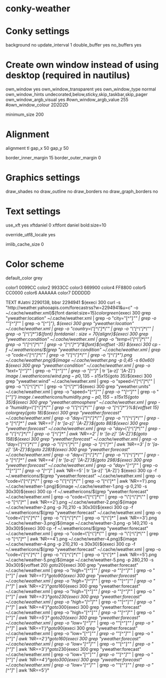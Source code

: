 conky-weather
=============
# Conky settings #
background no
update_interval 1
double_buffer yes
no_buffers yes

# Create own window instead of using desktop (required in nautilus)
own_window yes
own_window_transparent yes
own_window_type normal
own_window_hints undecorated,below,sticky,skip_taskbar,skip_pager
own_window_argb_visual yes
#own_window_argb_value 255
#own_window_colour 2D2D2D

minimum_size 200

# Alignment #
alignment tl
gap_x 50
gap_y 50

border_inner_margin 15
border_outer_margin 0

# Graphics settings #
draw_shades no
draw_outline no
draw_borders no
draw_graph_borders no

# Text settings #
use_xft yes
xftdaniel 0
xftfont daniel bold:size=10

override_utf8_locale yes

imlib_cache_size 0

# Color scheme #
default_color grey

color1 0099CC
color2 9933CC
color3 669900
color4 FF8800
color5 CC0000
color6 AAAAAA
color7 DDDDDD

TEXT
#Jatni 2290138, bbsr 2294941
${execi 300 curl -s "http://weather.yahooapis.com/forecastrss?w=2294941&u=c" -o ~/.cache/weather.xml}${font daniel:size=15}${color green}${execi 300 grep "yweather:location" ~/.cache/weather.xml | grep -o "city=\"[^\"]*\"" | grep -o "\"[^\"]*\"" | grep -o "[^\"]*"}, ${execi 300 grep "yweather:location" ~/.cache/weather.xml | grep -o "country=\"[^\"]*\"" | grep -o "\"[^\"]*\"" | grep -o "[^\"]*"}${font}
${font daniel:size=70}${alignr}${execi 300 grep "yweather:condition" ~/.cache/weather.xml | grep -o "temp=\"[^\"]*\"" | grep -o "\"[^\"]*\"" | grep -o "[^\"]*"}°${font}${voffset -35}
${execi 300 cp -f ~/.weathericons/$(grep "yweather:condition" ~/.cache/weather.xml | grep -o "code=\"[^\"]*\"" | grep -o "\"[^\"]*\"" | grep -o "[^\"]*").png ~/.cache/weather.png}${image ~/.cache/weather.png -p 0,45 -s 60x60}
${execi 300 grep "yweather:condition" ~/.cache/weather.xml | grep -o "text=\"[^\"]*\"" | grep -o "\"[^\"]*\"" | grep -o "[^\"]*" | tr '[a-z]' '[A-Z]'}
${image ~/.weathericons/wind.png -p 0,135 -s 15x15}${goto 35}${execi 300 grep "yweather:wind" ~/.cache/weather.xml | grep -o "speed=\"[^\"]*\"" | grep -o "\"[^\"]*\"" | grep -o "[^\"]*"}${execi 300 grep "yweather:units" ~/.cache/weather.xml | grep -o "speed=\"[^\"]*\"" | grep -o "\"[^\"]*\"" | grep -o "[^\"]*"}
${image ~/.weathericons/humidity.png -p 0,155 -s 15x15}${goto 35}${execi 300 grep "yweather:atmosphere" ~/.cache/weather.xml | grep -o "humidity=\"[^\"]*\"" | grep -o "\"[^\"]*\"" | grep -o "[^\"]*"}%${voffset 15}
${color grey}${goto 18}${execi 300 grep "yweather:forecast" ~/.cache/weather.xml | grep -o "day=\"[^\"]*\"" | grep -o "\"[^\"]*\"" | grep -o "[^\"]*" | awk 'NR==1' | tr '[a-z]' '[A-Z]'}${goto 88}${execi 300 grep "yweather:forecast" ~/.cache/weather.xml | grep -o "day=\"[^\"]*\"" | grep -o "\"[^\"]*\"" | grep -o "[^\"]*" | awk 'NR==2' | tr '[a-z]' '[A-Z]'}${goto 158}${execi 300 grep "yweather:forecast" ~/.cache/weather.xml | grep -o "day=\"[^\"]*\"" | grep -o "\"[^\"]*\"" | grep -o "[^\"]*" | awk 'NR==3' | tr '[a-z]' '[A-Z]'}${goto 228}${execi 300 grep "yweather:forecast" ~/.cache/weather.xml | grep -o "day=\"[^\"]*\"" | grep -o "\"[^\"]*\"" | grep -o "[^\"]*" | awk 'NR==4' | tr '[a-z]' '[A-Z]'}${goto 298}${execi 300 grep "yweather:forecast" ~/.cache/weather.xml | grep -o "day=\"[^\"]*\"" | grep -o "\"[^\"]*\"" | grep -o "[^\"]*" | awk 'NR==5' | tr '[a-z]' '[A-Z]'}
${execi 300 cp -f ~/.weathericons/$(grep "yweather:forecast" ~/.cache/weather.xml | grep -o "code=\"[^\"]*\"" | grep -o "\"[^\"]*\"" | grep -o "[^\"]*" | awk 'NR==1').png ~/.cache/weather-1.png}${image ~/.cache/weather-1.png -p 0,210 -s 30x30}${execi 300 cp -f ~/.weathericons/$(grep "yweather:forecast" ~/.cache/weather.xml | grep -o "code=\"[^\"]*\"" | grep -o "\"[^\"]*\"" | grep -o "[^\"]*" | awk 'NR==2').png ~/.cache/weather-2.png}${image ~/.cache/weather-2.png -p 70,210 -s 30x30}${execi 300 cp -f ~/.weathericons/$(grep "yweather:forecast" ~/.cache/weather.xml | grep -o "code=\"[^\"]*\"" | grep -o "\"[^\"]*\"" | grep -o "[^\"]*" | awk 'NR==3').png ~/.cache/weather-3.png}${image ~/.cache/weather-3.png -p 140,210 -s 30x30}${execi 300 cp -f ~/.weathericons/$(grep "yweather:forecast" ~/.cache/weather.xml | grep -o "code=\"[^\"]*\"" | grep -o "\"[^\"]*\"" | grep -o "[^\"]*" | awk 'NR==4').png ~/.cache/weather-4.png}${image ~/.cache/weather-4.png -p 210,210 -s 30x30}${execi 300 cp -f ~/.weathericons/$(grep "yweather:forecast" ~/.cache/weather.xml | grep -o "code=\"[^\"]*\"" | grep -o "\"[^\"]*\"" | grep -o "[^\"]*" | awk 'NR==5').png ~/.cache/weather-5.png}${image ~/.cache/weather-5.png -p 280,210 -s 30x30}${voffset 20}
${goto 20}${execi 300 grep "yweather:forecast" ~/.cache/weather.xml | grep -o "high=\"[^\"]*\"" | grep -o "\"[^\"]*\"" | grep -o "[^\"]*" | awk 'NR==1'}°${goto 90}${execi 300 grep "yweather:forecast" ~/.cache/weather.xml | grep -o "high=\"[^\"]*\"" | grep -o "\"[^\"]*\"" | grep -o "[^\"]*" | awk 'NR==2'}°${goto 160}${execi 300 grep "yweather:forecast" ~/.cache/weather.xml | grep -o "high=\"[^\"]*\"" | grep -o "\"[^\"]*\"" | grep -o "[^\"]*" | awk 'NR==3'}°${goto 230}${execi 300 grep "yweather:forecast" ~/.cache/weather.xml | grep -o "high=\"[^\"]*\"" | grep -o "\"[^\"]*\"" | grep -o "[^\"]*" | awk 'NR==4'}°${goto 300}${execi 300 grep "yweather:forecast" ~/.cache/weather.xml | grep -o "high=\"[^\"]*\"" | grep -o "\"[^\"]*\"" | grep -o "[^\"]*" | awk 'NR==5'}°
${goto 20}${execi 300 grep "yweather:forecast" ~/.cache/weather.xml | grep -o "low=\"[^\"]*\"" | grep -o "\"[^\"]*\"" | grep -o "[^\"]*" | awk 'NR==1'}°${goto 90}${execi 300 grep "yweather:forecast" ~/.cache/weather.xml | grep -o "low=\"[^\"]*\"" | grep -o "\"[^\"]*\"" | grep -o "[^\"]*" | awk 'NR==2'}°${goto 160}${execi 300 grep "yweather:forecast" ~/.cache/weather.xml | grep -o "low=\"[^\"]*\"" | grep -o "\"[^\"]*\"" | grep -o "[^\"]*" | awk 'NR==3'}°${goto 230}${execi 300 grep "yweather:forecast" ~/.cache/weather.xml | grep -o "low=\"[^\"]*\"" | grep -o "\"[^\"]*\"" | grep -o "[^\"]*" | awk 'NR==4'}°${goto 300}${execi 300 grep "yweather:forecast" ~/.cache/weather.xml | grep -o "low=\"[^\"]*\"" | grep -o "\"[^\"]*\"" | grep -o "[^\"]*" | awk 'NR==5'}°
